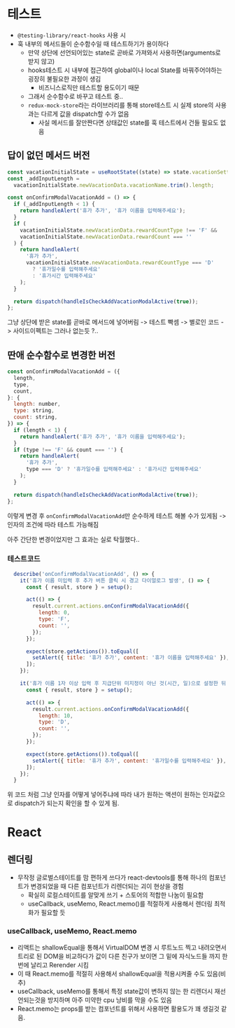 # 테스트

- `@testing-library/react-hooks` 사용 시
- 훅 내부의 메서드들이 순수함수일 때 테스트하기가 용이하다
  - 만약 상단에 선언되어있는 state로 곧바로 가져와서 사용하면(arguments로 받지 않고)
  - hooks테스트 시 내부에 접근하여 global이나 local State를 바꿔주어야하는 굉장히 불필요한 과정이 생김
    - 비즈니스로직만 테스트할 용도이기 때문
  - 그래서 순수함수로 바꾸고 테스트 중..
  - `redux-mock-store`라는 라이브러리를 통해 store테스트 시 실제 store의 사용과는 다르게 값을 dispatch할 수가 없음
    - 사실 메서드를 잘만짠다면 상태값인 state를 훅 테스트에서 건들 필요도 없음

## 답이 없던 메서드 버전

```javascript
const vacationInitialState = useRootState((state) => state.vacationSetting);
const _addInputLength =
  vacationInitialState.newVacationData.vacationName.trim().length;

const onConfirmModalVacationAdd = () => {
  if (_addInputLength < 1) {
    return handleAlert('휴가 추가', '휴가 이름을 입력해주세요');
  }
  if (
    vacationInitialState.newVacationData.rewardCountType !== 'F' &&
    vacationInitialState.newVacationData.rewardCount === ''
  ) {
    return handleAlert(
      '휴가 추가',
      vacationInitialState.newVacationData.rewardCountType === 'D'
        ? '휴가일수를 입력해주세요'
        : '휴가시간 입력해주세요'
    );
  }

  return dispatch(handleIsCheckAddVacationModalActive(true));
};
```

그냥 상단에 받은 state를 곧바로 메서드에 넣어버림 -> 테스트 빡셈 -> 별로인 코드 -> 사이드이펙트는 그러나 없는듯 ?..

## 딴애 순수함수로 변경한 버전

```javascript
const onConfirmModalVacationAdd = ({
  length,
  type,
  count,
}: {
  length: number,
  type: string,
  count: string,
}) => {
  if (length < 1) {
    return handleAlert('휴가 추가', '휴가 이름을 입력해주세요');
  }
  if (type !== 'F' && count === '') {
    return handleAlert(
      '휴가 추가',
      type === 'D' ? '휴가일수를 입력해주세요' : '휴가시간 입력해주세요'
    );
  }

  return dispatch(handleIsCheckAddVacationModalActive(true));
};
```

이렇게 변경 후 `onConfirmModalVacationAdd`만 순수하게 테스트 해볼 수가 있게됨 -> 인자의 조건에 따라 테스트 가능해짐

아주 간단한 변경이었지만 그 효과는 실로 탁월했다..

### 테스트코드

```javascript
  describe('onConfirmModalVacationAdd', () => {
    it('휴가 이름 미입력 후 추가 버튼 클릭 시 경고 다이얼로그 발생', () => {
      const { result, store } = setup();

      act(() => {
        result.current.actions.onConfirmModalVacationAdd({
          length: 0,
          type: 'F',
          count: '',
        });
      });

      expect(store.getActions()).toEqual([
        setAlert({ title: '휴가 추가', content: '휴가 이름을 입력해주세요' }),
      ]);
    });

    it('휴가 이름 1자 이상 입력 후 지급단위 미지정이 아닌 것(시간, 일)으로 설정한 뒤 휴가 일수(시간) 미 입력 시 다이얼로그 발생', () => {
      const { result, store } = setup();

      act(() => {
        result.current.actions.onConfirmModalVacationAdd({
          length: 10,
          type: 'D',
          count: '',
        });
      });

      expect(store.getActions()).toEqual([
        setAlert({ title: '휴가 추가', content: '휴가일수를 입력해주세요' }),
      ]);
    });
  }
```

위 코드 처럼 그냥 인자를 어떻게 넣어주냐에 따라 내가 원하는 액션이 원하는 인자값으로 dispatch가 되는지 확인을 할 수 있게 됨.

# React

## 렌더링

- 무작정 글로벌스테이트를 맘 편하게 쓰다가 react-devtools를 통해 하나의 컴포넌트가 변경되었을 때 다른 컴포넌트가 리렌더되는 괴이 현상을 경험
  - 확실히 로컬스테이트를 알맞게 쓰기 + 스토어의 적합한 나눔이 필요함
  - useCallback, useMemo, React.memo()를 적절하게 사용해서 렌더링 최적화가 필요할 듯

### useCallback, useMemo, React.memo

- 리액트는 shallowEqual을 통해서 VirtualDOM 변경 시 루트노드 찍고 내려오면서 트리로 된 DOM을 비교하다가 값이 다른 친구가 보이면 그 밑에 자식노드들 까지 한번에 날리고 Rerender 시킴
- 이 때 React.memo를 적절히 사용해서 shallowEqual을 적용시켜줄 수도 있음(비추)
- useCallback, useMemo를 통해서 특정 state값이 변하지 않는 한 리렌더시 재선언되는것을 방지하며 아주 미약한 cpu 낭비를 막을 수도 있음
- React.memo는 props를 받는 컴포넌트를 위해서 사용하면 활용도가 꽤 생길것 같음.
